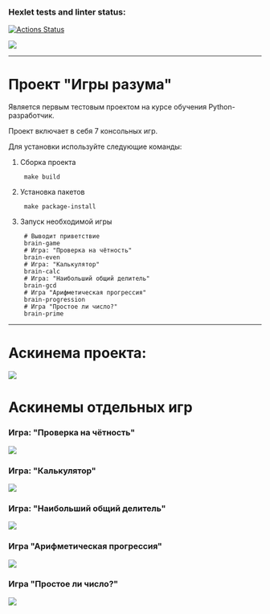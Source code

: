 ### Hexlet tests and linter status:
[![Actions Status](https://github.com/Ave-Kor/python-project-49/actions/workflows/hexlet-check.yml/badge.svg)](https://github.com/Ave-Kor/python-project-49/actions)

<a href="https://codeclimate.com/github/Ave-Kor/python-project-49/maintainability"><img src="https://api.codeclimate.com/v1/badges/1f8e196b64828d03b536/maintainability" /></a>

*********************************************************************


# Проект "Игры разума"

Является первым тестовым проектом на курсе обучения Python-разработчик.

Проект включает в себя 7 консольных игр.

Для установки используйте следующие команды:

1. Cборка проекта

        make build

2. Установка пакетов

        make package-install

3. Запуск необходимой игры

        # Выводит приветствие
        brain-game
        # Игра: "Проверка на чётность" 
        brain-even
        # Игра: "Калькулятор"
        brain-calc
        # Игра: "Наибольший общий делитель"
        brain-gcd
        # Игра "Арифметическая прогрессия"
        brain-progression
        # Игра "Простое ли число?"
        brain-prime



*********************************************************************

# Аскинема проекта:

<a href="https://asciinema.org/a/dk86URdaxnuNQfcTIjPHArMqz" target="_blank"><img src="https://asciinema.org/a/dk86URdaxnuNQfcTIjPHArMqz.svg" /></a>

# Аскинемы отдельных игр

### Игра: "Проверка на чётность"
<a href="https://asciinema.org/a/uqn7N248vykyRv2KobCdbDOfT" target="_blank"><img src="https://asciinema.org/a/uqn7N248vykyRv2KobCdbDOfT.svg" /></a>

### Игра: "Калькулятор"
<a href="https://asciinema.org/a/QVFOG4vnlc0JtT5zv3EI6NDDN" target="_blank"><img src="https://asciinema.org/a/QVFOG4vnlc0JtT5zv3EI6NDDN.svg" /></a>

### Игра: "Наибольший общий делитель"
<a href="https://asciinema.org/a/KgwwZtEaXG2M0atbUix9qKgpw" target="_blank"><img src="https://asciinema.org/a/KgwwZtEaXG2M0atbUix9qKgpw.svg" /></a>

### Игра "Арифметическая прогрессия"
<a href="https://asciinema.org/a/RdMkRo9mogfjZeJs6F7WUKU9z" target="_blank"><img src="https://asciinema.org/a/RdMkRo9mogfjZeJs6F7WUKU9z.svg" /></a>

### Игра "Простое ли число?"
<a href="https://asciinema.org/a/8XdlIoJJOCk7SBhfn4gFeyTj9" target="_blank"><img src="https://asciinema.org/a/8XdlIoJJOCk7SBhfn4gFeyTj9.svg" /></a>
